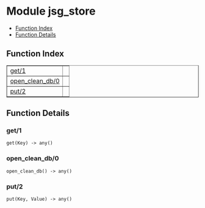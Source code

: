 

# Module jsg_store #
* [Function Index](#index)
* [Function Details](#functions)


<a name="index"></a>

## Function Index ##


<table width="100%" border="1" cellspacing="0" cellpadding="2" summary="function index"><tr><td valign="top"><a href="#get-1">get/1</a></td><td></td></tr><tr><td valign="top"><a href="#open_clean_db-0">open_clean_db/0</a></td><td></td></tr><tr><td valign="top"><a href="#put-2">put/2</a></td><td></td></tr></table>


<a name="functions"></a>

## Function Details ##

<a name="get-1"></a>

### get/1 ###

`get(Key) -> any()`


<a name="open_clean_db-0"></a>

### open_clean_db/0 ###

`open_clean_db() -> any()`


<a name="put-2"></a>

### put/2 ###

`put(Key, Value) -> any()`


